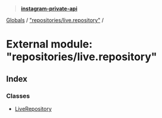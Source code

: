 > **[instagram-private-api](../README.md)**

[Globals](../README.md) / ["repositories/live.repository"](_repositories_live_repository_.md) /

# External module: "repositories/live.repository"

## Index

### Classes

* [LiveRepository](../classes/_repositories_live_repository_.liverepository.md)
